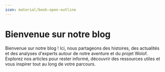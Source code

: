 ```yaml
---
icon: material/book-open-outline
---
```

# Bienvenue sur notre blog

Bienvenue sur notre blog ! Ici, nous partageons des histoires, des actualités et des analyses d'experts autour de notre aventure et du projet Wolof. Explorez nos articles pour rester informé, découvrir des ressources utiles et vous inspirer tout au long de votre parcours.
